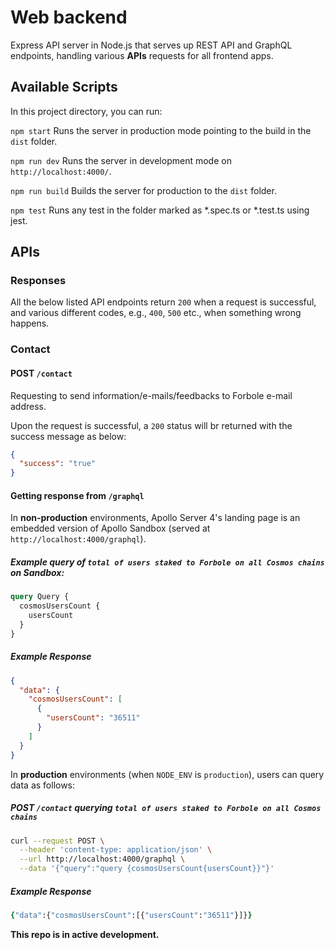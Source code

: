 # Web backend

Express API server in Node.js that serves up REST API and GraphQL endpoints, handling various **APIs** requests for all frontend apps.

## Available Scripts

In this project directory, you can run:

`npm start`
Runs the server in production mode pointing to the build in the `dist` folder.

`npm run dev`
Runs the server in development mode on `http://localhost:4000/`.

`npm run build`
Builds the server for production to the `dist` folder.

`npm test`
Runs any test in the folder marked as \*.spec.ts or \*.test.ts using jest.

## APIs

### Responses

All the below listed API endpoints return `200` when a request is successful, and various different codes, e.g., `400`, `500` etc., when something wrong happens.

### Contact

#### POST `/contact`

Requesting to send information/e-mails/feedbacks to Forbole e-mail address.

Upon the request is successful, a `200` status will br returned with the success message as below:

```json
{
  "success": "true"
}
```

#### Getting response from `/graphql`

In **non-production** environments, Apollo Server 4's landing page is an embedded version of Apollo Sandbox (served at `http://localhost:4000/graphql`).

##### Example query of `total of users staked to Forbole on all Cosmos chains` on Sandbox:

```graphql
query Query {
  cosmosUsersCount {
    usersCount
  }
}
```

##### Example Response

```json
{
  "data": {
    "cosmosUsersCount": [
      {
        "usersCount": "36511"
      }
    ]
  }
}
```

In **production** environments (when `NODE_ENV` is `production`), users can query data as follows:

##### POST `/contact` querying `total of users staked to Forbole on all Cosmos chains`

```zsh
curl --request POST \
  --header 'content-type: application/json' \
  --url http://localhost:4000/graphql \
  --data '{"query":"query {cosmosUsersCount{usersCount}}"}'
```

##### Example Response

```zsh
{"data":{"cosmosUsersCount":[{"usersCount":"36511"}]}}
```

**This repo is in active development.**
